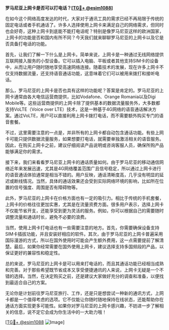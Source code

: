 **罗马尼亚上网卡是否可以打电话？[[TG💪+ @esim1088](https://t.me/s/esim1088)]**

在如今这个网络高度发达的时代，大家对于通讯工具的需求已经不再局限于传统的固定电话或者手机通话了。许多人选择使用上网卡来满足自己的网络需求，但同时也会好奇，这种上网卡到底能不能打电话呢？特别是像罗马尼亚这样的欧洲国家，上网卡的功能是否和国内有所不同？今天我们就来聊聊罗马尼亚的上网卡以及它是否具备打电话的功能。

首先，让我们了解一下什么是上网卡。简单来说，上网卡是一种通过无线网络提供互联网接入服务的小型设备。它可以插入电脑、平板或者其他支持SIM卡的设备中，从而让用户随时随地享受高速网络连接。随着技术的发展，现在许多上网卡不仅支持数据流量，还支持语音通话功能，这意味着它们可以被用来拨打和接听电话。

那么，罗马尼亚的上网卡是否也具有这样的功能呢？答案是肯定的。罗马尼亚的上网卡通常由各大电信运营商提供，比如Vodafone、Orange Romania以及Digi Mobile等。这些运营商提供的上网卡除了提供基本的数据流量服务外，大多数都支持VoLTE（Voice over LTE）技术，这是一种基于4G网络的语音通话解决方案。通过VoLTE，用户可以直接利用上网卡拨打电话，而不需要额外购买专门的语音套餐。

不过，这里需要注意的一点是，并非所有的上网卡都自动包含通话功能。有些上网卡可能只提供数据流量服务，如果想要打电话，就需要单独激活相关的语音服务。因此，在购买上网卡之前，建议仔细阅读产品说明或咨询客服人员，确保所购产品能够满足你的需求。

接下来，我们来看看罗马尼亚上网卡的通话质量如何。由于罗马尼亚的移动通信网络近年来发展迅速，尤其是4G网络覆盖范围广且信号稳定，所以通过上网卡进行的语音通话体验通常是相当不错的。用户反映，通话清晰度高，几乎没有明显的延迟或断线情况。当然，具体的通话效果还会受到实际网络环境的影响，比如所在位置的信号强度、周围是否有障碍物等。

此外，罗马尼亚的上网卡在价格方面也有一定的吸引力。相比于传统的手机套餐，上网卡的价格往往更加实惠，尤其是在流量资费方面。很多用户表示，选择上网卡不仅能节省开支，还能享受到更为灵活的服务。例如，你可以根据自己的需要随时调整流量和通话时长，避免不必要的浪费。

当然，使用上网卡打电话也有一些需要注意的地方。首先，你需要确保设备支持SIM卡插拔功能，并且安装好相应的软件。其次，由于罗马尼亚的上网卡普遍采用国际漫游的方式，所以在国外使用时可能会产生额外费用，这一点需要提前了解清楚。最后，如果你经常需要在国外使用上网卡，建议选择支持多国频段的产品，以保证更好的兼容性和稳定性。

总的来说，罗马尼亚的上网卡是可以用来打电话的，而且其通话功能已经相当成熟和完善。对于那些希望既节省成本又享受便捷通讯的人来说，上网卡无疑是一个不错的选择。当然，在决定购买之前，还是建议大家做好充分的调查和准备，以便找到最适合自己的方案。

无论你是计划前往罗马尼亚旅行、工作，还是只是想尝试一种新的通讯方式，上网卡都是一个值得考虑的选项。它不仅能让你随时随地保持在线状态，还能帮助你在通话方面实现更多可能性。如果你对罗马尼亚的上网卡感兴趣，不妨进一步了解相关的信息，说不定它会成为你生活中的一大助力哦！

[[TG💪+ @esim1088](https://t.me/s/esim1088) ![Image](https://i.postimg.cc/4NQfJmqS/Snipaste-2025-05-13-00-14-12.png)]